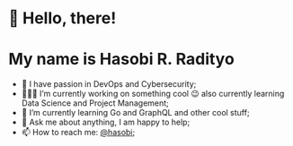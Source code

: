 # 👋 Hello, there!
# My name is Hasobi R. Radityo

- 🔭 I have passion in DevOps and Cybersecurity;
- 👨🏽‍💻 I’m currently working on something cool :wink: also currently learning Data Science and Project Management;
- 🌱 I’m currently learning Go and GraphQL and other cool stuff; 
- 💬 Ask me about anything, I am happy to help;
- 📫 How to reach me: [@hasobi](https://twitter.com/hasobi);
